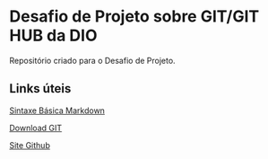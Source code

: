 # Desafio de Projeto sobre GIT/GIT HUB da DIO
Repositório criado para o Desafio de Projeto.

## Links úteis
[Sintaxe Básica Markdown](https://www.markdownguide.org/basic-syntax/)

[Download GIT](https://git-scm.com/downloads)

[Site Github](https://github.com/)
